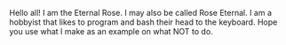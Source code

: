 Hello all! I am the Eternal Rose. I may also be called Rose Eternal. 
I am a hobbyist that likes to program and bash their head to the keyboard. 
Hope you use what I make as an example on what NOT to do. 
